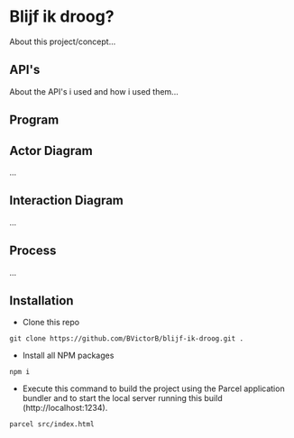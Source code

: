 # Blijf ik droog?

About this project/concept...

## API's

About the API's i used and how i used them...

## Program

## Actor Diagram

...

## Interaction Diagram

...

## Process

...

## Installation

- Clone this repo
```
git clone https://github.com/BVictorB/blijf-ik-droog.git .
```
- Install all NPM packages
```
npm i
```
- Execute this command to build the project using the Parcel application bundler and to start the local server running this build (http://localhost:1234).
```
parcel src/index.html
```
